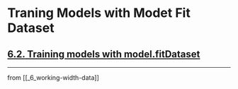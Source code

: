 # Traning Models with Modet Fit Dataset

## [**6.2.** Training models with model.fitDataset]()

---
from [[_6_working-width-data]]

